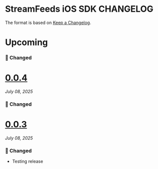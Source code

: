 # StreamFeeds iOS SDK CHANGELOG

The format is based on [Keep a Changelog](https://keepachangelog.com/en/1.0.0/).

# Upcoming

### 🔄 Changed

# [0.0.4](https://github.com/GetStream/stream-feeds-swift/releases/tag/0.0.4)
_July 08, 2025_

### 🔄 Changed

# [0.0.3](https://github.com/GetStream/stream-feeds-swift/releases/tag/0.0.3)
_July 08, 2025_

### 🔄 Changed

- Testing release
